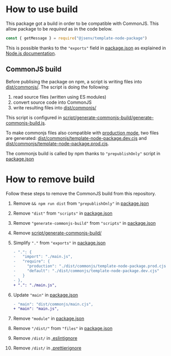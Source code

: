 # How to use build

This package got a build in order to be compatible with CommonJS. This allow package to be _required_ as in the code below.

```js
const { getMessage } = require("@jsenv/template-node-package")
```

This is possible thanks to the `"exports"` field in [package.json](../../package.json#L20) as explained in [Node.js documentation](https://nodejs.org/dist/latest-v16.x/docs/api/packages.html#packages_approach_2_isolate_state).

## CommonJS build

Before publising the package on npm, a script is writing files into [dist/commonjs/](../../dist/commonjs/). The script is doing the following:

1. read source files (written using ES modules)
2. convert source code into CommonJS
3. write resulting files into [dist/commonjs/](../../dist/commonjs/)

This script is configured in [script/generate-commonjs-build/generate-commonjs-build.js](../../script/generate-commonjs-build/generate-commonjs-build.js).

To make commonjs files also compatible with [production mode](../production/production.md), two files are generated: [dist/commonjs/template-node-package.dev.cjs](../../dist/commonjs/template-node-package.dev.cjs) and [dist/commonjs/template-node-package.prod.cjs](../../dist/commonjs/template-node-package.prod.cjs).

The commonjs build is called by npm thanks to `"prepublishOnly"` script in [package.json](../../package.json#L53)

# How to remove build

Follow these steps to remove the CommonJS build from this repository.

1. Remove `&& npm run dist` from `"prepublishOnly"` in [package.json](../../package.json#L53)
2. Remove `"dist"` from `"scripts"` in [package.json](../../package.json#L33)
3. Remove `"generate-commonjs-build"` from `"scripts"` in [package.json](../../package.json#L46)
4. Remove [script/generate-commonjs-build/](../../script/generate-commonjs-build/)
5. Simplify `"."` from `"exports"` in [package.json](../../package.json#L18)

   ```diff
   - ".": {
   -   "import": "./main.js",
   -   "require": {
   -     "production": "./dist/commonjs/template-node-package.prod.cjs",
   -     "default": "./dist/commonjs/template-node-package.dev.cjs"
   -   }
   - },
   + ".": "./main.js",
   ```

6. Update `"main"` in [package.json](../../package.json#L35)

   ```diff
   - "main": "dist/commonjs/main.cjs",
   + "main": "main.js",
   ```

7. Remove `"module"` in [package.json](../../package.json#L34)

8. Remove `"/dist/"` from `"files"` in [package.json](../../package.json#L37)

9. Remove `/dist/` in [.eslintignore](../../.eslintignore#L17)

10. Remove `/dist/` in [.prettierignore](../../.prettierignore#L17)
